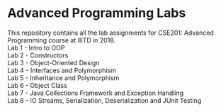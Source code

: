 # Advanced Programming Labs  
This repository contains all the lab assignments for CSE201: Advanced Programming course at IIITD in 2018.  
Lab 1 - Intro to OOP  
Lab 2 - Constructors  	
Lab 3 - Object-Oriented Design  
Lab 4 - Interfaces and Polymorphism   
Lab 5 - Inheritance and Polymorphism  
Lab 6 - Object Class  
Lab 7 - Java Collections Framework and Exception Handling  
Lab 8 - IO Streams, Serialization, Deserialization and JUnit Testing  
